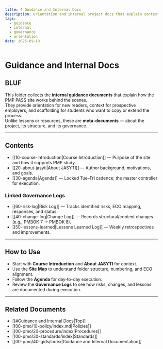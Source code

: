 ```yaml
---
title: 4 Guidance and Internal Docs
description: Orientation and internal project docs that explain context, structure, and control for Project PASS PMP.
tags:
  - guidance
  - internal
  - governance
  - orientation
date: 2025-09-18
---
```

# Guidance and Internal Docs

## BLUF
This folder collects the **internal guidance documents** that explain how the PMP PASS site works behind the scenes.  
They provide orientation for new readers, context for prospective employers, and scaffolding for students who want to copy or extend the process.  
Unlike lessons or resources, these are **meta-documents** — about the project, its structure, and its governance.

---
## Contents
- [[10-course-introduction|Course Introduction]] — Purpose of the site and how it supports PMP study.  
- [[20-about-jasyti|About JASYTI]] — Author background, motivations, and goals.  
- [[30-agenda|Agenda]] — Locked Tue–Fri cadence; the master controller for execution.  

### Linked Governance Logs
- [[60-risk-log|Risk Log]] — Tracks identified risks, ECO mapping, responses, and status.  
- [[40-change-log|Change Log]] — Records structural/content changes (e.g., PMBOK 7 → PMBOK 8).  
- [[50-lessons-learned|Lessons Learned Log]] — Weekly retrospectives and improvements.

---

## How to Use
- Start with **Course Introduction** and **About JASYTI** for context.  
- Use the **Site Map** to understand folder structure, numbering, and ECO alignment.  
- Follow the **Agenda** for day-to-day execution.  
- Review the **Governance Logs** to see how risks, changes, and lessons are documented during execution.  

---
## Related Documents
- [[#Guidance and Internal Docs|Top]]
- [[00-pmo/10-policy/index.md|Policies]]
- [[00-pmo/20-procedure/index|Procedures]]
- [[00-pmo/30-standards/index|Standards]]
- [[00-pmo/40-gids/index|Guidance and Internal Documentation]]
